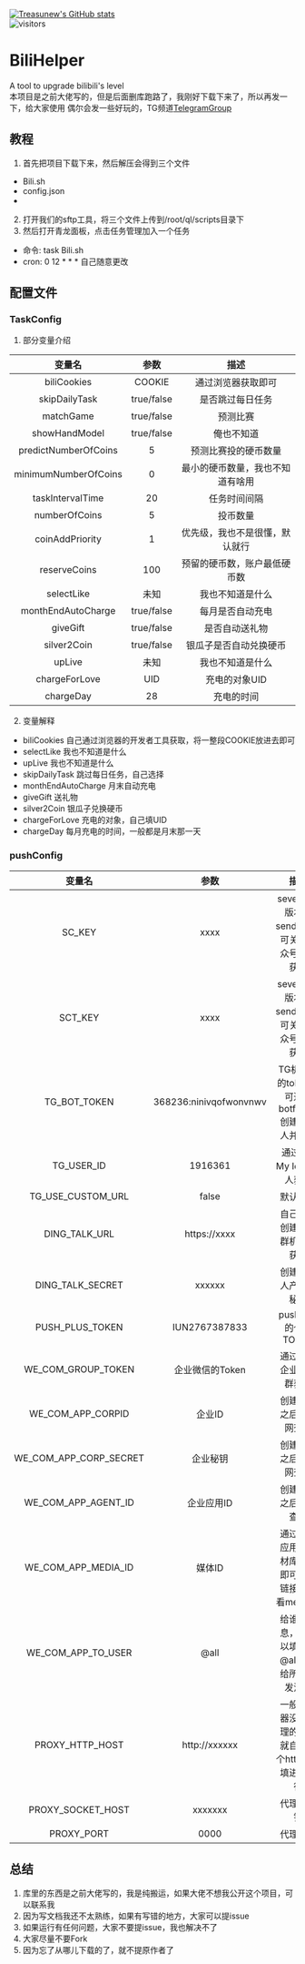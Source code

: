 [![Treasunew's GitHub stats](https://github-readme-stats.vercel.app/api?username=treasunew&show_icons=true&theme=radical)](https://github.com/anuraghazra/github-readme-stats)  
![visitors](https://visitor-badge.glitch.me/badge?page_id=fantingsheng.fantingsheng&left_color=green&right_color=red)
# BiliHelper
A tool to upgrade bilibili's level  
本项目是之前大佬写的，但是后面删库跑路了，我刚好下载下来了，所以再发一下，给大家使用
偶尔会发一些好玩的，TG频道[TelegramGroup](https://t.me/PorterTree)
## 教程
1. 首先把项目下载下来，然后解压会得到三个文件  
  - Bili.sh  
  - config.json  
  - [^java包]: BILIBILI-HELPER-v2.1.0.jar
2. 打开我们的sftp工具，将三个文件上传到/root/ql/scripts目录下
3. 然后打开青龙面板，点击任务管理加入一个任务
  - 命令: task Bili.sh
  - cron: 0 12 * * * 自己随意更改
## 配置文件
### TaskConfig
1. 部分变量介绍

| 变量名 | 参数 | 描述 |
|:----:| :----: | :----: |
| biliCookies | COOKIE | 通过浏览器获取即可 |
| skipDailyTask | true/false | 是否跳过每日任务 |
| matchGame | true/false | 预测比赛 |
| showHandModel | true/false | 俺也不知道 |
| predictNumberOfCoins | 5 | 预测比赛投的硬币数量 |
| minimumNumberOfCoins | 0 | 最小的硬币数量，我也不知道有啥用 |
| taskIntervalTime | 20 | 任务时间间隔 |
| numberOfCoins | 5 | 投币数量 |
| coinAddPriority | 1 | 优先级，我也不是很懂，默认就行 |
| reserveCoins | 100 | 预留的硬币数，账户最低硬币数 |
| selectLike | 未知 | 我也不知道是什么 |
| monthEndAutoCharge | true/false | 每月是否自动充电 |
| giveGift | true/false | 是否自动送礼物 |
| silver2Coin | true/false | 银瓜子是否自动兑换硬币 |
| upLive | 未知 | 我也不知道是什么 |
| chargeForLove | UID | 充电的对象UID |
| chargeDay | 28 | 充电的时间 |

2. 变量解释
  - biliCookies  自己通过浏览器的开发者工具获取，将一整段COOKIE放进去即可
  - selectLike 我也不知道是什么
  - upLive 我也不知道是什么
  - skipDailyTask 跳过每日任务，自己选择
  - monthEndAutoCharge 月末自动充电
  - giveGift 送礼物
  - silver2Coin 银瓜子兑换硬币
  - chargeForLove 充电的对象，自己填UID
  - chargeDay 每月充电的时间，一般都是月末那一天

### pushConfig
| 变量名 | 参数 | 描述 |
|:----:| :----: | :----: |
| SC_KEY | xxxx | sever酱老版本的sendkey，可关注公众号方糖获取 |
| SCT_KEY | xxxx | sever酱新版本的sendkey，可关注公众号方糖获取 |
| TG_BOT_TOKEN | 368236:ninivqofwonvnwv | TG机器人的token，可通过botfather创建机器人并获取 |
| TG_USER_ID | 1916361 | 通过Get My Id 机器人获取 |
| TG_USE_CUSTOM_URL | false | 默认即可 |
| DING_TALK_URL | https://xxxx | 自己通过创建钉钉群机器人获取 |
| DING_TALK_SECRET | xxxxxx | 创建机器人产生的秘钥 |
| PUSH_PLUS_TOKEN | IUN2767387833 | pushplus的个人TOKEN |
| WE_COM_GROUP_TOKEN | 企业微信的Token | 通过创建企业微信群获取 |
| WE_COM_APP_CORPID | 企业ID | 创建企业之后去官网查看 |
| WE_COM_APP_CORP_SECRET | 企业秘钥 | 创建企业之后去官网查看 |
| WE_COM_APP_AGENT_ID | 企业应用ID | 创建应用之后可以查看 |
| WE_COM_APP_MEDIA_ID | 媒体ID | 通过企业应用的素材库上传即可获得链接且查看mediaID |
| WE_COM_APP_TO_USER | @all | 给谁发消息，也可以填ID，@all是指给所有人发消息 |
| PROXY_HTTP_HOST | http://xxxxxx | 一般服务器没有代理的时候就自己找个http代理填进去就行 |
| PROXY_SOCKET_HOST | xxxxxxx | 代理的秘钥 |
| PROXY_PORT | 0000 | 代理端口 |
## 总结
1. 库里的东西是之前大佬写的，我是纯搬运，如果大佬不想我公开这个项目，可以联系我
2. 因为写文档我还不太熟练，如果有写错的地方，大家可以提issue
3. 如果运行有任何问题，大家不要提issue，我也解决不了
4. 大家尽量不要Fork
5. 因为忘了从哪儿下载的了，就不提原作者了
